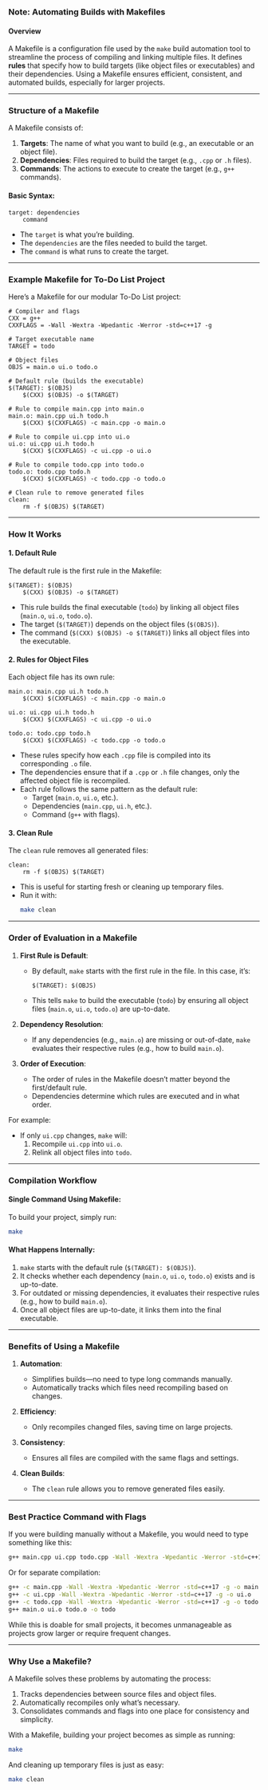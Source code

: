 ### **Note: Automating Builds with Makefiles**

#### **Overview**
A Makefile is a configuration file used by the `make` build automation tool to streamline the process of compiling and linking multiple files. It defines **rules** that specify how to build targets (like object files or executables) and their dependencies. Using a Makefile ensures efficient, consistent, and automated builds, especially for larger projects.

---

### **Structure of a Makefile**
A Makefile consists of:
1. **Targets**: The name of what you want to build (e.g., an executable or an object file).
2. **Dependencies**: Files required to build the target (e.g., `.cpp` or `.h` files).
3. **Commands**: The actions to execute to create the target (e.g., `g++` commands).

#### Basic Syntax:
```make
target: dependencies
    command
```
- The `target` is what you’re building.
- The `dependencies` are the files needed to build the target.
- The `command` is what runs to create the target.

---

### **Example Makefile for To-Do List Project**

Here’s a Makefile for our modular To-Do List project:

```make
# Compiler and flags
CXX = g++
CXXFLAGS = -Wall -Wextra -Wpedantic -Werror -std=c++17 -g

# Target executable name
TARGET = todo

# Object files
OBJS = main.o ui.o todo.o

# Default rule (builds the executable)
$(TARGET): $(OBJS)
	$(CXX) $(OBJS) -o $(TARGET)

# Rule to compile main.cpp into main.o
main.o: main.cpp ui.h todo.h
	$(CXX) $(CXXFLAGS) -c main.cpp -o main.o

# Rule to compile ui.cpp into ui.o
ui.o: ui.cpp ui.h todo.h
	$(CXX) $(CXXFLAGS) -c ui.cpp -o ui.o

# Rule to compile todo.cpp into todo.o
todo.o: todo.cpp todo.h
	$(CXX) $(CXXFLAGS) -c todo.cpp -o todo.o

# Clean rule to remove generated files
clean:
	rm -f $(OBJS) $(TARGET)
```

---

### **How It Works**

#### **1. Default Rule**
The default rule is the first rule in the Makefile:
```make
$(TARGET): $(OBJS)
	$(CXX) $(OBJS) -o $(TARGET)
```
- This rule builds the final executable (`todo`) by linking all object files (`main.o`, `ui.o`, `todo.o`).
- The target (`$(TARGET)`) depends on the object files (`$(OBJS)`).
- The command (`$(CXX) $(OBJS) -o $(TARGET)`) links all object files into the executable.

#### **2. Rules for Object Files**
Each object file has its own rule:
```make
main.o: main.cpp ui.h todo.h
	$(CXX) $(CXXFLAGS) -c main.cpp -o main.o

ui.o: ui.cpp ui.h todo.h
	$(CXX) $(CXXFLAGS) -c ui.cpp -o ui.o

todo.o: todo.cpp todo.h
	$(CXX) $(CXXFLAGS) -c todo.cpp -o todo.o
```
- These rules specify how each `.cpp` file is compiled into its corresponding `.o` file.
- The dependencies ensure that if a `.cpp` or `.h` file changes, only the affected object file is recompiled.
- Each rule follows the same pattern as the default rule:
  - Target (`main.o`, `ui.o`, etc.).
  - Dependencies (`main.cpp`, `ui.h`, etc.).
  - Command (`g++` with flags).

#### **3. Clean Rule**
The `clean` rule removes all generated files:
```make
clean:
	rm -f $(OBJS) $(TARGET)
```
- This is useful for starting fresh or cleaning up temporary files.
- Run it with:
  ```bash
  make clean
  ```

---

### **Order of Evaluation in a Makefile**

1. **First Rule is Default**:
   - By default, `make` starts with the first rule in the file. In this case, it’s:
     ```make
     $(TARGET): $(OBJS)
     ```
   - This tells `make` to build the executable (`todo`) by ensuring all object files (`main.o`, `ui.o`, `todo.o`) are up-to-date.

2. **Dependency Resolution**:
   - If any dependencies (e.g., `main.o`) are missing or out-of-date, `make` evaluates their respective rules (e.g., how to build `main.o`).

3. **Order of Execution**:
   - The order of rules in the Makefile doesn’t matter beyond the first/default rule.
   - Dependencies determine which rules are executed and in what order.

For example:
- If only `ui.cpp` changes, `make` will:
  1. Recompile `ui.cpp` into `ui.o`.
  2. Relink all object files into `todo`.

---

### **Compilation Workflow**

#### Single Command Using Makefile:
To build your project, simply run:
```bash
make
```

#### What Happens Internally:
1. `make` starts with the default rule (`$(TARGET): $(OBJS)`).
2. It checks whether each dependency (`main.o`, `ui.o`, `todo.o`) exists and is up-to-date.
3. For outdated or missing dependencies, it evaluates their respective rules (e.g., how to build `main.o`).
4. Once all object files are up-to-date, it links them into the final executable.

---

### **Benefits of Using a Makefile**

1. **Automation**:
   - Simplifies builds—no need to type long commands manually.
   - Automatically tracks which files need recompiling based on changes.

2. **Efficiency**:
   - Only recompiles changed files, saving time on large projects.

3. **Consistency**:
   - Ensures all files are compiled with the same flags and settings.

4. **Clean Builds**:
   - The `clean` rule allows you to remove generated files easily.

---

### **Best Practice Command with Flags**
If you were building manually without a Makefile, you would need to type something like this:

```bash
g++ main.cpp ui.cpp todo.cpp -Wall -Wextra -Wpedantic -Werror -std=c++17 -g -o todo
```

Or for separate compilation:

```bash
g++ -c main.cpp -Wall -Wextra -Wpedantic -Werror -std=c++17 -g -o main.o
g++ -c ui.cpp -Wall -Wextra -Wpedantic -Werror -std=c++17 -g -o ui.o
g++ -c todo.cpp -Wall -Wextra -Wpedantic -Werror -std=c++17 -g -o todo.o
g++ main.o ui.o todo.o -o todo
```

While this is doable for small projects, it becomes unmanageable as projects grow larger or require frequent changes.

---

### **Why Use a Makefile?**
A Makefile solves these problems by automating the process:
1. Tracks dependencies between source files and object files.
2. Automatically recompiles only what’s necessary.
3. Consolidates commands and flags into one place for consistency and simplicity.

With a Makefile, building your project becomes as simple as running:
```bash
make
```

And cleaning up temporary files is just as easy:
```bash
make clean
```

